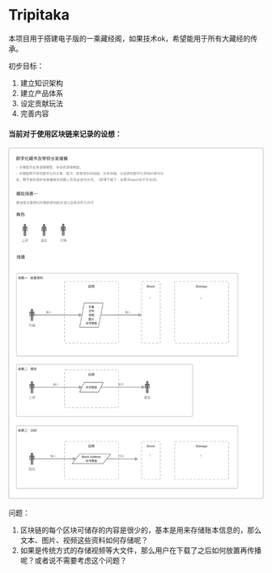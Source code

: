 # Tripitaka
本项目用于搭建电子版的一乘藏经阁，如果技术ok，希望能用于所有大藏经的传承。

初步目标：
1. 建立知识架构
2. 建立产品体系
3. 设定贡献玩法
4. 完善内容



#### 当前对于使用区块链来记录的设想：

![建模v0.1](assets/建模v0.1.png)

问题：

1. 区块链的每个区块可储存的内容是很少的，基本是用来存储账本信息的，那么文本、图片、视频这些资料如何存储呢？
2. 如果是传统方式的存储视频等大文件，那么用户在下载了之后如何放置再传播呢？或者说不需要考虑这个问题？